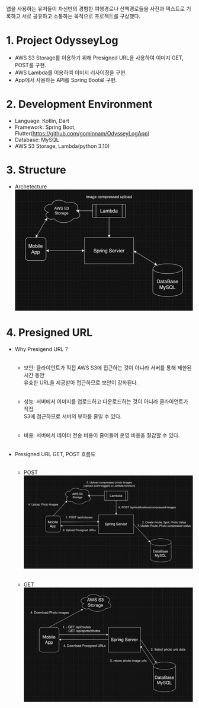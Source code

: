 
 앱을 사용하는 유저들이 자신만의 경험한 여행경로나 산책경로들을 사진과 텍스트로 기록하고 서로 공유하고 소통하는 목적으로 프로젝트를 구상했다.

# 1. Project OdysseyLog

- AWS S3 Storage를 이용하기 위해 Presigned URL을 사용하여 이미지 GET, POST를 구현.
- AWS Lambda를 이용하여 이미지 리사이징을 구현. 
- App에서 사용하는 API를 Spring Boot로 구현.

# 2. Development Environment

- Language: Kotlin, Dart
- Framework: Spring Boot, Flutter(https://github.com/gominnam/OdysseyLogApp)
- Database: MySQL
- AWS S3 Storage, Lambda(python 3.10)

# 3. Structure

- Archetecture </br>
   <img src="src/main/resources/static/architecture.png" alt="structure" width="600"/></br>


# 4. Presigned URL

- Why Presigend URL ?</br></br>

    - 보안: 클라이언트가 직접 AWS S3에 접근하는 것이 아니라 서버를 통해 제한된 시간 동안</br>
           유효한 URL을 제공받아 접근하므로 보안이 강화된다.</br></br>
  
    - 성능: 서버에서 이미지를 업로드하고 다운로드하는 것이 아니라 클라이언트가 직접</br>
           S3에 접근하므로 서버의 부하를 줄일 수 있다.</br></br>

    - 비용: 서버에서 데이터 전송 비용이 줄어들어 운영 비용을 절감할 수 있다.</br></br>

- Presigned URL GET, POST 흐름도</br></br>

     - POST</br>
       <img src="src/main/resources/static/presigned_url_post.png" alt="structure" width="600"/></br></br>

     - GET</br>
       <img src="src/main/resources/static/presigned_url_get.png" alt="structure" width="600"/></br></br>

       